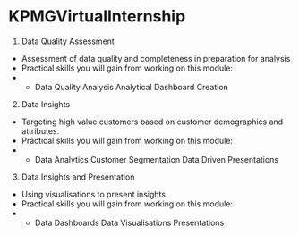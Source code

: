 # KPMGVirtualInternship
1. Data Quality Assessment
- Assessment of data quality and completeness in preparation for analysis
- Practical skills you will gain from working on this module:
- - Data Quality Analysis Analytical Dashboard Creation

2. Data Insights
- Targeting high value customers based on customer demographics and attributes.
- Practical skills you will gain from working on this module:
- - Data Analytics Customer Segmentation Data Driven Presentations

3. Data Insights and Presentation
- Using visualisations to present insights
- Practical skills you will gain from working on this module:
- - Data Dashboards Data Visualisations Presentations

